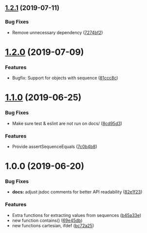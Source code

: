 ## [1.2.1](https://github.com/adobe/ferrum/compare/v1.2.0...v1.2.1) (2019-07-11)


### Bug Fixes

* Remove unnecessary dependency ([7274bf2](https://github.com/adobe/ferrum/commit/7274bf2))

# [1.2.0](https://github.com/adobe/ferrum/compare/v1.1.0...v1.2.0) (2019-07-09)


### Features

* Bugfix: Support for objects with sequence ([81ccc8c](https://github.com/adobe/ferrum/commit/81ccc8c))

# [1.1.0](https://github.com/adobe/ferrum/compare/v1.0.0...v1.1.0) (2019-06-25)


### Bug Fixes

* Make sure test & eslint are not run on docs/ ([8cd95d3](https://github.com/adobe/ferrum/commit/8cd95d3))


### Features

* Provide assertSequenceEquals ([7c0b4b8](https://github.com/adobe/ferrum/commit/7c0b4b8))

# 1.0.0 (2019-06-20)


### Bug Fixes

* **docs:** adjust jsdoc comments for better API readability ([82e1f23](https://github.com/adobe/ferrum/commit/82e1f23))


### Features

* Extra functions for extracting values from sequences ([b45a33e](https://github.com/adobe/ferrum/commit/b45a33e))
* new function contains() ([69e45db](https://github.com/adobe/ferrum/commit/69e45db))
* new functions cartesian, ifdef ([bc72a25](https://github.com/adobe/ferrum/commit/bc72a25))
